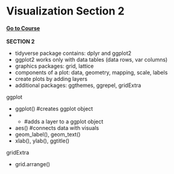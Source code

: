 # Visualization Section 2
#### [Go to Course](https://learning.edx.org/course/course-v1:HarvardX+PH125.2x+1T2021/home)
**SECTION 2**  
* tidyverse package contains: dplyr and ggplot2
 * ggplot2 works only with data tables (data rows, var columns)
* graphics packages: grid, lattice
* components of a plot: data, geometry, mapping, scale, labels
* create plots by adding layers
* additional packages: ggthemes, ggrepel, gridExtra

ggplot
* ggplot() #creates ggplot object
* + #adds a layer to a ggplot object
* aes() #connects data with visuals
* geom_label(), geom_text()
* xlab(), ylab(), ggtitle()

gridExtra
* grid.arrange()
